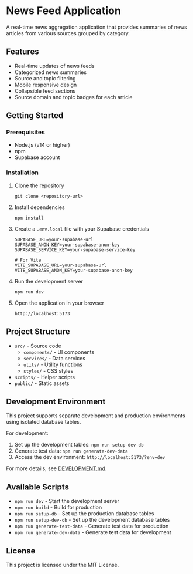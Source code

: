 # News Feed Application

A real-time news aggregation application that provides summaries of news articles from various sources grouped by category.

## Features

- Real-time updates of news feeds
- Categorized news summaries
- Source and topic filtering
- Mobile responsive design
- Collapsible feed sections
- Source domain and topic badges for each article

## Getting Started

### Prerequisites

- Node.js (v14 or higher)
- npm
- Supabase account

### Installation

1. Clone the repository
   ```
   git clone <repository-url>
   ```

2. Install dependencies
   ```
   npm install
   ```

3. Create a `.env.local` file with your Supabase credentials
   ```
   SUPABASE_URL=your-supabase-url
   SUPABASE_ANON_KEY=your-supabase-anon-key
   SUPABASE_SERVICE_KEY=your-supabase-service-key
   
   # For Vite
   VITE_SUPABASE_URL=your-supabase-url
   VITE_SUPABASE_ANON_KEY=your-supabase-anon-key
   ```

4. Run the development server
   ```
   npm run dev
   ```

5. Open the application in your browser
   ```
   http://localhost:5173
   ```

## Project Structure

- `src/` - Source code
  - `components/` - UI components
  - `services/` - Data services
  - `utils/` - Utility functions
  - `styles/` - CSS styles
- `scripts/` - Helper scripts
- `public/` - Static assets

## Development Environment

This project supports separate development and production environments using isolated database tables.

For development:
1. Set up the development tables: `npm run setup-dev-db`
2. Generate test data: `npm run generate-dev-data`
3. Access the dev environment: `http://localhost:5173/?env=dev`

For more details, see [DEVELOPMENT.md](DEVELOPMENT.md).

## Available Scripts

- `npm run dev` - Start the development server
- `npm run build` - Build for production
- `npm run setup-db` - Set up the production database tables
- `npm run setup-dev-db` - Set up the development database tables
- `npm run generate-test-data` - Generate test data for production
- `npm run generate-dev-data` - Generate test data for development

## License

This project is licensed under the MIT License.
